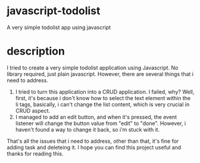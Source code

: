# javascript-todolist
A very simple todolist app using javascript

# description
I tried to create a very simple todolist application using Javascript. No library required, just plain javascript. However, there are several things that i need to address.
1. I tried to turn this application into a CRUD application. I failed, why? Well, first, it's because i don't know how to select the text element within the li tags, basically, i can't change the list content, which is very crucial in CRUD aspect.
2. I managed to add an edit button, and when it's pressed, the event listener will change the button value from "edit" to "done". However, i haven't found a way to change it back, so i'm stuck with it.

That's all the issues that i need to address, other than that, it's fine for adding task and deleteing it. I hope you can find this project useful and thanks for reading this.
